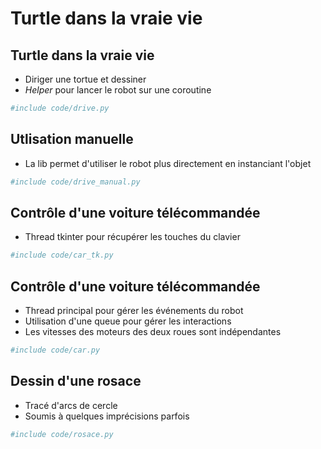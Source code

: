 # Turtle dans la vraie vie

## Turtle dans la vraie vie

* Diriger une tortue et dessiner
* _Helper_ pour lancer le robot sur une coroutine

```python
#include code/drive.py
```

## Utlisation manuelle

* La lib permet d'utiliser le robot plus directement en instanciant l'objet

```python
#include code/drive_manual.py
```

## Contrôle d'une voiture télécommandée

* Thread tkinter pour récupérer les touches du clavier

```python
#include code/car_tk.py
```

## Contrôle d'une voiture télécommandée

* Thread principal pour gérer les événements du robot
* Utilisation d'une queue pour gérer les interactions
* Les vitesses des moteurs des deux roues sont indépendantes

```python
#include code/car.py
```

## Dessin d'une rosace

* Tracé d'arcs de cercle
* Soumis à quelques imprécisions parfois

```python
#include code/rosace.py
```
